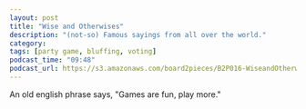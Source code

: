 ```yaml
---
layout: post
title: "Wise and Otherwises"
description: "(not-so) Famous sayings from all over the world."
category: 
tags: [party game, bluffing, voting]
podcast_time: "09:48"
podcast_url: https://s3.amazonaws.com/board2pieces/B2P016-WiseandOtherwise.mp3
---
```


An old english phrase says, "Games are fun, play more."
